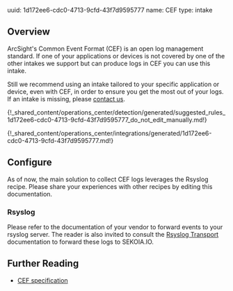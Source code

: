 uuid: 1d172ee6-cdc0-4713-9cfd-43f7d9595777
name: CEF
type: intake

## Overview
ArcSight's Common Event Format (CEF) is an open log management standard.
If one of your applications or devices is not covered by one of the other intakes we support but can produce logs in CEF you can use this intake.

Still we recommend using an intake tailored to your specific application or device, even with CEF, in order to ensure you get the most out of your logs. If an intake is missing, please [contact us](mailto:support@sekoia.io).


{!_shared_content/operations_center/detection/generated/suggested_rules_1d172ee6-cdc0-4713-9cfd-43f7d9595777_do_not_edit_manually.md!}

{!_shared_content/operations_center/integrations/generated/1d172ee6-cdc0-4713-9cfd-43f7d9595777.md!}

## Configure

As of now, the main solution to collect CEF logs leverages the Rsyslog recipe. Please share your experiences with other recipes by editing this documentation.

### Rsyslog

Please refer to the documentation of your vendor to forward events to your rsyslog server. The reader is also invited to consult the [Rsyslog Transport](../../../ingestion_methods/rsyslog/) documentation to forward these logs to SEKOIA.IO.


## Further Reading
- [CEF specification](https://www.microfocus.com/documentation/arcsight/arcsight-smartconnectors/pdfdoc/common-event-format-v25/common-event-format-v25.pdf)
